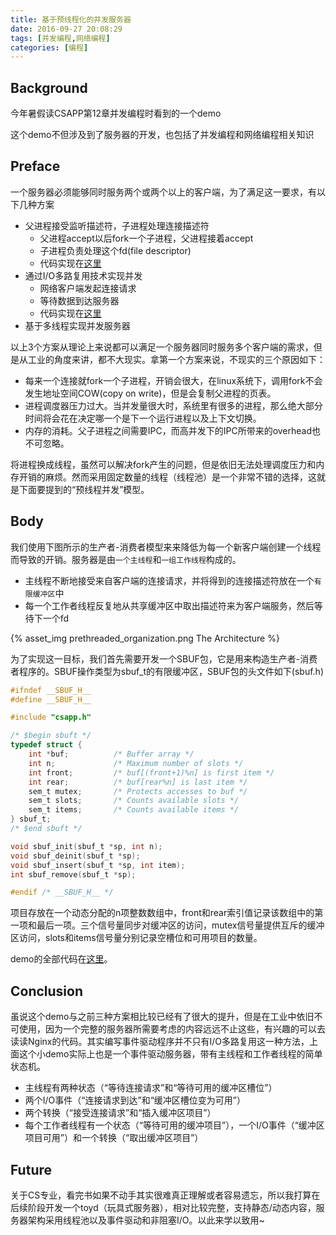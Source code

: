 ```yaml
---
title: 基于预线程化的并发服务器
date: 2016-09-27 20:08:29
tags: [并发编程,网络编程]
categories: [编程]
---
```


## Background
今年暑假读CSAPP第12章并发编程时看到的一个demo

这个demo不但涉及到了服务器的开发，也包括了并发编程和网络编程相关知识

## Preface
一个服务器必须能够同时服务两个或两个以上的客户端，为了满足这一要求，有以下几种方案

* 父进程接受监听描述符，子进程处理连接描述符
    *  父进程accept以后fork一个子进程，父进程接着accept
    *  子进程负责处理这个fd(file descriptor)
    *  代码实现在[这里](http://www.martinbroadhurst.com/source/forked-server.c.html)
* 通过I/O多路复用技术实现并发
    *   网络客户端发起连接请求
    *   等待数据到达服务器
    *   代码实现在[这里](http://csapp.cs.cmu.edu/2e/ics2/code/conc/select.chttp://csap.cs.cmu.edu/2e/ics2/code/conc/select.c)
* 基于多线程实现并发服务器

以上3个方案从理论上来说都可以满足一个服务器同时服务多个客户端的需求，但是从工业的角度来讲，都不大现实。拿第一个方案来说，不现实的三个原因如下：

* 每来一个连接就fork一个子进程，开销会很大，在linux系统下，调用fork不会发生地址空间COW(copy on write)，但是会复制父进程的页表。
* 进程调度器压力过大。当并发量很大时，系统里有很多的进程，那么绝大部分时间将会花在决定哪一个是下一个运行进程以及上下文切换。
* 内存的消耗。父子进程之间需要IPC，而高并发下的IPC所带来的overhead也不可忽略。

将进程换成线程，虽然可以解决fork产生的问题，但是依旧无法处理调度压力和内存开销的麻烦。然而采用固定数量的线程（线程池）是一个非常不错的选择，这就是下面要提到的“预线程并发”模型。

## Body
我们使用下图所示的生产者-消费者模型来来降低为每一个新客户端创建一个线程而导致的开销。服务器是由`一个主线程`和`一组工作线程`构成的。

* 主线程不断地接受来自客户端的连接请求，并将得到的连接描述符放在一个`有限缓冲区`中
* 每一个工作者线程反复地从共享缓冲区中取出描述符来为客户端服务，然后等待下一个fd

{% asset_img prethreaded_organization.png  The Architecture %}

为了实现这一目标，我们首先需要开发一个SBUF包，它是用来构造生产者-消费者程序的。SBUF操作类型为sbuf_t的有限缓冲区，SBUF包的头文件如下(sbuf.h)

``` C
#ifndef __SBUF_H__
#define __SBUF_H__

#include "csapp.h"

/* $begin sbuft */
typedef struct {
    int *buf;          /* Buffer array */         
    int n;             /* Maximum number of slots */
    int front;         /* buf[(front+1)%n] is first item */
    int rear;          /* buf[rear%n] is last item */
    sem_t mutex;       /* Protects accesses to buf */
    sem_t slots;       /* Counts available slots */
    sem_t items;       /* Counts available items */
} sbuf_t;
/* $end sbuft */

void sbuf_init(sbuf_t *sp, int n);
void sbuf_deinit(sbuf_t *sp);
void sbuf_insert(sbuf_t *sp, int item);
int sbuf_remove(sbuf_t *sp);

#endif /* __SBUF_H__ */
```
项目存放在一个动态分配的n项整数数组中，front和rear索引值记录该数组中的第一项和最后一项。三个信号量同步对缓冲区的访问，mutex信号量提供互斥的缓冲区访问，slots和items信号量分别记录空槽位和可用项目的数量。

demo的全部代码在[这里](http://csapp.cs.cmu.edu/2e/ics2/code/conc/echoservert_pre.c)。

## Conclusion
虽说这个demo与之前三种方案相比较已经有了很大的提升，但是在工业中依旧不可使用，因为一个完整的服务器所需要考虑的内容远远不止这些，有兴趣的可以去读读Nginx的代码。其实编写事件驱动程序并不只有I/O多路复用这一种方法，上面这个小demo实际上也是一个事件驱动服务器，带有主线程和工作者线程的简单状态机。

*   主线程有两种状态（“等待连接请求”和“等待可用的缓冲区槽位”）
*   两个I/O事件（“连接请求到达”和“缓冲区槽位变为可用”）
*   两个转换（“接受连接请求”和“插入缓冲区项目”）
*   每个工作者线程有一个状态（“等待可用的缓冲项目”），一个I/O事件（“缓冲区项目可用”）和一个转换（“取出缓冲区项目”）

## Future
关于CS专业，看完书如果不动手其实很难真正理解或者容易遗忘，所以我打算在后续阶段开发一个toyd（玩具式服务器），相对比较完整，支持静态/动态内容，服务器架构采用线程池以及事件驱动和非阻塞I/O。以此来学以致用~


